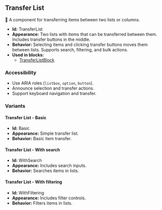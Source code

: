 ## Transfer List
🔄 A component for transferring items between two lists or columns.
- **Id:** TransferList
- **Appearance:** Two lists with items that can be transferred between them. Includes transfer buttons in the middle.
- **Behavior:** Selecting items and clicking transfer buttons moves them between lists. Supports search, filtering, and bulk actions.
- **Used in blocks:**
  - [TransferListBlock](blocks.md#transfer-list-block)
### Accessibility
- Use ARIA roles (`listbox`, `option`, `button`).
- Announce selection and transfer actions.
- Support keyboard navigation and transfer.

### Variants
#### Transfer List - **Basic**
- **Id:** Basic
- **Appearance:** Simple transfer list.
- **Behavior:** Basic item transfer.
#### Transfer List - **With search**
- **Id:** WithSearch
- **Appearance:** Includes search inputs.
- **Behavior:** Searches items in lists.
#### Transfer List - **With filtering**
- **Id:** WithFiltering
- **Appearance:** Includes filter controls.
- **Behavior:** Filters items in lists.
